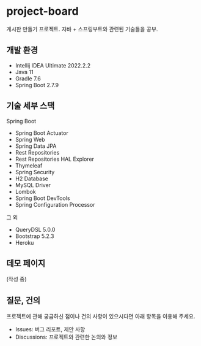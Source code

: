 # project-board

게시판 만들기 프로젝트. 자바 + 스프링부트와 관련된 기술들을 공부.

## 개발 환경

* Intellij IDEA Ultimate 2022.2.2
* Java 11
* Gradle 7.6
* Spring Boot 2.7.9

## 기술 세부 스택

Spring Boot

* Spring Boot Actuator
* Spring Web
* Spring Data JPA
* Rest Repositories
* Rest Repositories HAL Explorer
* Thymeleaf
* Spring Security
* H2 Database
* MySQL Driver
* Lombok
* Spring Boot DevTools
* Spring Configuration Processor

그 외

* QueryDSL 5.0.0
* Bootstrap 5.2.3
* Heroku

## 데모 페이지

(작성 중)

## 질문, 건의

프로젝트에 관해 궁금하신 점이나 건의 사항이 있으시다면 아래 항목을 이용해 주세요.

* Issues: 버그 리포트, 제안 사항
* Discussions: 프로젝트와 관련한 논의와 정보
